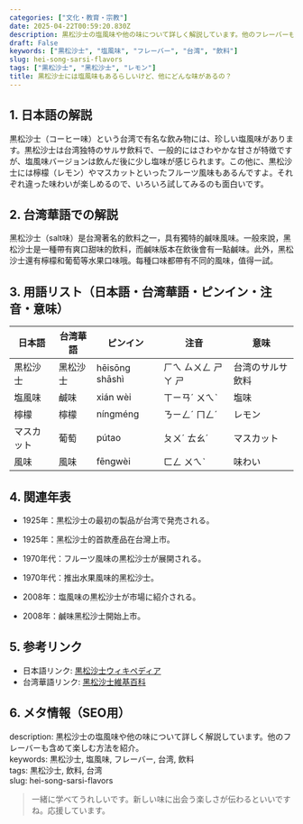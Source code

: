 ```yaml
---
categories: ["文化・教育・宗教"]
date: 2025-04-22T00:59:20.830Z
description: 黒松沙士の塩風味や他の味について詳しく解説しています。他のフレーバーも含めて楽しむ方法を紹介。
draft: False
keywords: ["黒松沙士", "塩風味", "フレーバー", "台湾", "飲料"]
slug: hei-song-sarsi-flavors
tags: ["黒松沙士", "黑松沙士", "レモン"]
title: 黒松沙士には塩風味もあるらしいけど、他にどんな味があるの？
---
```




## 1. 日本語の解説  
黒松沙士（コーヒー味）という台湾で有名な飲み物には、珍しい塩風味があります。黒松沙士は台湾独特のサルサ飲料で、一般的にはさわやかな甘さが特徴ですが、塩風味バージョンは飲んだ後に少し塩味が感じられます。この他に、黒松沙士には檸檬（レモン）やマスカットといったフルーツ風味もあるんですよ。それぞれ違った味わいが楽しめるので、いろいろ試してみるのも面白いです。

## 2. 台湾華語での解説  
黑松沙士（salt味）是台灣著名的飲料之一，具有獨特的鹹味風味。一般來說，黑松沙士是一種帶有爽口甜味的飲料，而鹹味版本在飲後會有一點鹹味。此外，黑松沙士還有檸檬和葡萄等水果口味哦。每種口味都帶有不同的風味，值得一試。

## 3. 用語リスト（日本語・台湾華語・ピンイン・注音・意味）  

| 日本語   | 台湾華語     | ピンイン    | 注音     | 意味             |
|----------|--------------|-------------|----------|------------------|
| 黒松沙士 | 黑松沙士     | hēisōng shāshì | ㄏㄟ ㄙㄨㄥ ㄕㄚ ㄕ | 台湾のサルサ飲料 |
| 塩風味   | 鹹味         | xián wèi    | ㄒㄧㄢˊ ㄨㄟˋ | 塩味            |
| 檸檬     | 檸檬         | níngméng   | ㄋㄧㄥˊ ㄇㄥˊ | レモン          |
| マスカット| 葡萄         | pútao      | ㄆㄨˊ ㄊㄠˊ | マスカット       |
| 風味     | 風味         | fēngwèi    | ㄈㄥ ㄨㄟˋ | 味わい          |

## 4. 関連年表  
- 1925年：黒松沙士の最初の製品が台湾で発売される。  
- 1925年：黑松沙士的首款產品在台灣上市。

- 1970年代：フルーツ風味の黒松沙士が展開される。  
- 1970年代：推出水果風味的黑松沙士。

- 2008年：塩風味の黒松沙士が市場に紹介される。  
- 2008年：鹹味黑松沙士開始上市。

## 5. 参考リンク  
- 日本語リンク: [黒松沙士ウィキペディア](https://ja.wikipedia.org/wiki/黒松沙士)  
- 台湾華語リンク: [黑松沙士維基百科](https://zh.wikipedia.org/wiki/黑松沙士)

## 6. メタ情報（SEO用）  
description: 黒松沙士の塩風味や他の味について詳しく解説しています。他のフレーバーも含めて楽しむ方法を紹介。  
keywords: 黒松沙士, 塩風味, フレーバー, 台湾, 飲料  
tags: 黒松沙士, 飲料, 台湾  
slug: hei-song-sarsi-flavors  

> 一緒に学べてうれしいです。新しい味に出会う楽しさが伝わるといいですね。応援しています。